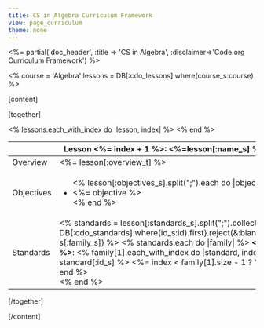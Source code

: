 ```yaml
---
title: CS in Algebra Curriculum Framework
view: page_curriculum
theme: none
---
```


<%= partial('doc_header', :title => 'CS in Algebra', :disclaimer=>'Code.org Curriculum Framework') %>

<%
course = 'Algebra'
lessons = DB[:cdo_lessons].where(course_s:course)
%>

[content]

[together]

<table>
<% lessons.each_with_index do |lesson, index| %>
<thead>
<tr>
<th colspan="2">
Lesson <%= index + 1 %>: <%=lesson[:name_s] %>
</th>
</tr>
</thead>
<tr>
<td>Overview</td>
<td>
<%= lesson[:overview_t] %>
</td>
</tr>
<tr>
<td>Objectives</td>
<td>
<ul>
<% lesson[:objectives_s].split(";").each do |objective| %>
<li><%= objective %></li>
<% end %>
</ul>
</td>
</tr>
<tr>
<td>Standards</td>
<td>
<% standards = lesson[:standards_s].split(";").collect{|id| DB[:cdo_standards].where(id_s:id).first}.reject(&:blank?).group_by{|s| s[:family_s]} %>
<% standards.each do |family| %>
<strong><%= family[0] %></strong>: 
<% family[1].each_with_index do |standard, index| %>
<%= standard[:id_s] %>
<%= index < family[1].size - 1 ? ", " : "." %>
<% end %>
<br/>
<% end %>

</td>
</tr>
<% end %>
</table>

[/together]

[/content]

<link rel="stylesheet" type="text/css" href="../morestyle.css"/>